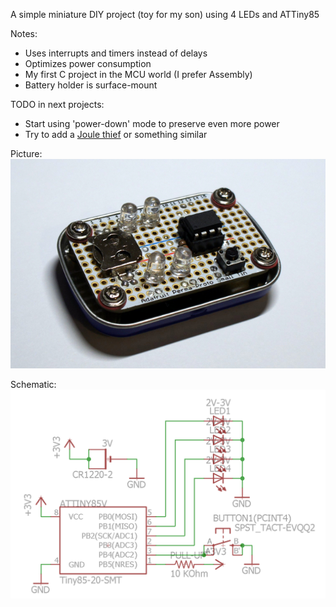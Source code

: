 A simple miniature DIY project (toy for my son) using 4 LEDs and ATTiny85

Notes:
  * Uses interrupts and timers instead of delays
  * Optimizes power consumption
  * My first C project in the MCU world (I prefer Assembly)
  * Battery holder is surface-mount

TODO in next projects:
  * Start using 'power-down' mode to preserve even more power
  * Try to add a [Joule thief](https://en.wikipedia.org/wiki/Joule_thief) or something similar

Picture:  
![Photo](/_pictures/photo.jpg)

Schematic:  
![Schematic](/_pictures/schema.png)
